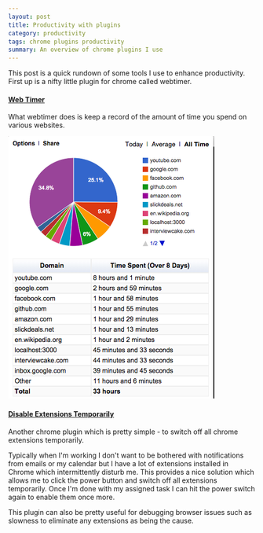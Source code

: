 ```yaml
---
layout: post
title: Productivity with plugins
category: productivity
tags: chrome plugins productivity
summary: An overview of chrome plugins I use
---
```


This post is a quick rundown of some tools I use to enhance productivity. First up is a nifty little plugin for chrome called webtimer. 

#### <a href="https://chrome.google.com/webstore/detail/web-timer/ggnjbdfgigejghknieofeahaknkjafim?hl=en">Web Timer</a>


What webtimer does is keep a record of the amount of time you spend on various websites.

![weekly average](/imgs/posts/webtimer.png)


#### <a href="https://chrome.google.com/webstore/detail/disable-extensions-tempor/lcfdefmogcogicollfebhgjiiakbjdje?hl=en">Disable Extensions Temporarily</a>

Another chrome plugin which is pretty simple - to switch off all chrome extensions temporarily. 

Typically when I'm working I don't want to be bothered with notifications from emails or my calendar but I have a lot of extensions installed in Chrome which intermittently disturb me. This provides a nice solution which allows me to click the power button and switch off all extensions temporarily. Once I'm done with my assigned task I can hit the power switch again to enable them once more.

This plugin can also be pretty useful for debugging browser issues such as slowness to eliminate any extensions as being the cause.